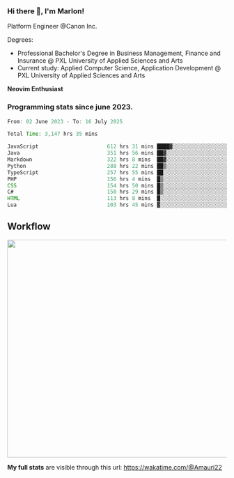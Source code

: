 
### Hi there 👋, I'm Marlon!

Platform Engineer @Canon Inc.

Degrees: 
- Professional Bachelor's Degree in Business Management, Finance and Insurance @ PXL University of Applied Sciences and Arts
- Current study: Applied Computer Science, Application Development @ PXL University of Applied Sciences and Arts

**Neovim Enthusiast**

### Programming stats since june 2023.
<!--START_SECTION:waka-->

```java
From: 02 June 2023 - To: 16 July 2025

Total Time: 3,147 hrs 35 mins

JavaScript                      612 hrs 31 mins ████▓░░░░░░░░░░░░░░░░░░░░   19.02 %
Java                            351 hrs 56 mins ██▓░░░░░░░░░░░░░░░░░░░░░░   10.93 %
Markdown                        322 hrs 8 mins  ██▓░░░░░░░░░░░░░░░░░░░░░░   10.01 %
Python                          288 hrs 22 mins ██▒░░░░░░░░░░░░░░░░░░░░░░   08.96 %
TypeScript                      257 hrs 55 mins ██░░░░░░░░░░░░░░░░░░░░░░░   08.01 %
PHP                             156 hrs 4 mins  █▒░░░░░░░░░░░░░░░░░░░░░░░   04.85 %
CSS                             154 hrs 50 mins █▒░░░░░░░░░░░░░░░░░░░░░░░   04.81 %
C#                              150 hrs 29 mins █▒░░░░░░░░░░░░░░░░░░░░░░░   04.67 %
HTML                            113 hrs 8 mins  █░░░░░░░░░░░░░░░░░░░░░░░░   03.51 %
Lua                             103 hrs 45 mins ▓░░░░░░░░░░░░░░░░░░░░░░░░   03.22 %
```

<!--END_SECTION:waka-->

## Workflow
<a href="https://wakatime.com"><img width="750" height="500" src="https://wakatime.com/share/@Amauri22/c9755ad7-b574-44e4-a9ee-ddb3582724ea.png" /></a>

**My full stats** are visible through this url: https://wakatime.com/@Amauri22
